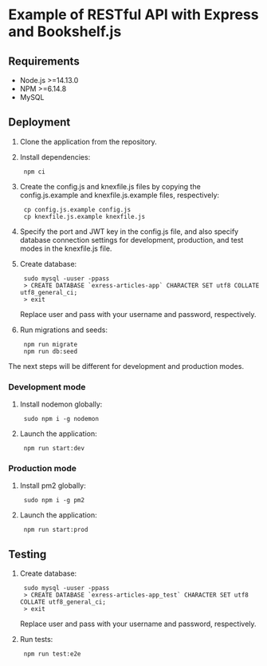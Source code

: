 # Example of RESTful API with Express and Bookshelf.js

## Requirements

- Node.js >=14.13.0
- NPM >=6.14.8
- MySQL


## Deployment

1. Clone the application from the repository.

2. Install dependencies:

        npm ci

3. Create the config.js and knexfile.js files by copying the config.js.example and knexfile.js.example files, respectively:

        cp config.js.example config.js
        cp knexfile.js.example knexfile.js

4. Specify the port and JWT key in the config.js file, and also specify database connection settings for development, production, and test modes in the knexfile.js file.

5. Create database:

		sudo mysql -uuser -ppass
		> CREATE DATABASE `exress-articles-app` CHARACTER SET utf8 COLLATE utf8_general_ci;
		> exit

	Replace user and pass with your username and password, respectively.

6. Run migrations and seeds:

    	npm run migrate
    	npm run db:seed

The next steps will be different for development and production modes.

### Development mode

1. Install nodemon globally:

	    sudo npm i -g nodemon

2. Launch the application:

	    npm run start:dev

### Production mode

1. Install pm2 globally:

	    sudo npm i -g pm2

2. Launch the application:

	    npm run start:prod


## Testing

1. Create database:

		sudo mysql -uuser -ppass
		> CREATE DATABASE `exress-articles-app_test` CHARACTER SET utf8 COLLATE utf8_general_ci;
		> exit

	Replace user and pass with your username and password, respectively.

2. Run tests:

	    npm run test:e2e
